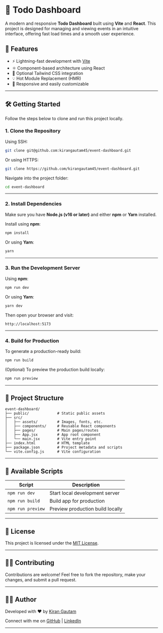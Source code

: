 # 🎉 Todo Dashboard

A modern and responsive **Todo Dashboard** built using **Vite** and **React**. This project is designed for managing and viewing events in an intuitive interface, offering fast load times and a smooth user experience.

## 🚀 Features

- ⚡ Lightning-fast development with [Vite](https://vitejs.dev/)
- ⚛️ Component-based architecture using React
- 🎨 Optional Tailwind CSS integration
- 💡 Hot Module Replacement (HMR)
- 📱 Responsive and easily customizable

---

## 🛠️ Getting Started

Follow the steps below to clone and run this project locally.

### 1. Clone the Repository

Using SSH:

```bash
git clone git@github.com:kirangautam45/event-dashboard.git
```

Or using HTTPS:

```bash
git clone https://github.com/kirangautam45/event-dashboard.git
```

Navigate into the project folder:

```bash
cd event-dashboard
```

---

### 2. Install Dependencies

Make sure you have **Node.js (v16 or later)** and either **npm** or **Yarn** installed.

Install using **npm**:

```bash
npm install
```

Or using **Yarn**:

```bash
yarn
```

---

### 3. Run the Development Server

Using **npm**:

```bash
npm run dev
```

Or using **Yarn**:

```bash
yarn dev
```

Then open your browser and visit:

```
http://localhost:5173
```

---

### 4. Build for Production

To generate a production-ready build:

```bash
npm run build
```

(Optional) To preview the production build locally:

```bash
npm run preview
```

---

## 📂 Project Structure

```
event-dashboard/
├── public/             # Static public assets
├── src/
│   ├── assets/         # Images, fonts, etc.
│   ├── components/     # Reusable React components
│   ├── pages/          # Main pages/routes
│   ├── App.jsx         # App root component
│   └── main.jsx        # Vite entry point
├── index.html          # HTML template
├── package.json        # Project metadata and scripts
└── vite.config.js      # Vite configuration
```

---

## 📜 Available Scripts

| Script             | Description                              |
|--------------------|------------------------------------------|
| `npm run dev`       | Start local development server           |
| `npm run build`     | Build app for production                 |
| `npm run preview`   | Preview production build locally         |

---

## 📝 License

This project is licensed under the [MIT License](LICENSE).

---

## 👨‍💻 Contributing

Contributions are welcome! Feel free to fork the repository, make your changes, and submit a pull request.

---

## 🙋‍♂️ Author

Developed with ❤️ by [Kiran Gautam](https://www.kirangtm.com.np/)

Connect with me on [GitHub](https://github.com/kirangautam45) | [LinkedIn](https://linkedin.com/in/kirangautam45)

---
